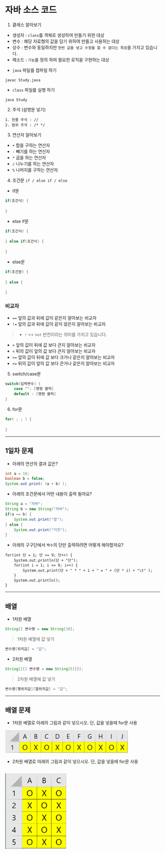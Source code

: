 # 자바 소스 코드

1. 클래스 알아보기
+ 생성자 : `class`를 객체로 생성하여 만들기 위한 대상
+ 변수 : 해당 자료형의 값을 담기 위하여 만들고 사용하는 대상
+ 상수 : 변수와 동일하지만 `한번 값을 넣고 수정을 할 수 없다는 특징`을 가지고 있습니다.
+ 메소드 : `기능`을 정의 하여 필요한 로직을 구현하는 대상
* `java` 파일를 컴파일 하기
```
javac Study.java
```
* `class` 파일를 실행 하기
```
java Study
```

2. 주석 (설명문 넣기)
```
1. 한줄 주석 : //
2. 범위 주석 : /* */
```

3. 연산자 알아보기
+ `+` 합을 구하는 연산자
+ `-` 빼기를 하는 연산자
+ `*` 곱을 하는 연산자
+ `/` 나누기를 하는 연산자
+ `%` 나머지를 구하는 연산자

4. 조건문 `if / else if / else`
+ if문
```java
if(조건식) {

}
```
+ else if문
```java
if(조건식) {

} else if(조건식) {

}
```
+ else문
```java
if(조건문) {

} else {

}
```
### 비교자 
+ `==` 앞의 값과 뒤에 값이 같은지 알아보는 비교자
+ `!=` 앞의 값과 뒤에 값이 같지 않은지 알아보는 비교자
> +  `!` << `not` 반전이라는 의미를 가지고 있습니다.
+ `>` 앞의 값이 뒤에 값 보다 큰지 알아보는 비교자
+ `<` 뒤의 값이 앞의 값 보다 큰지 알아보는 비교자
+ `>=` 앞의 값이 뒤에 값 보다 크거나 같은지 알아보는 비교자
+ `<=` 뒤의 값이 앞의 값 보다 큰거나 같은지 알아보는 비교자

5. switch/case문
```java
switch(입력변수) {
    case "": [명령 블럭]
    default : [명령 블럭]
}
```

6. for문
```java
for( ; ; ) {

}
```
---
## 1일차 문제
+ 아래의 연산의 결과 값은?
```java
int a = 10;
boolean b = false;
System.out.print( (a + b) );
```
+ 아래의 조건문에서 어떤 내용이 출력 될까요?
```java
String a = "자바";
String b = new String("자바");
if(a == b) {
    System.out.print("참");
} else {
    System.out.print("거짓");
}
```
+ 아래의 구구단에서 `짝수`의 단만 출력하려면 어떻게 해야할까요?
```
for(int 단 = 1; 단 <= 9; 단++) {
    System.out.println(단 + "단");
    for(int i = 1; i <= 9; i++) {
        System.out.print(단 + " * " + i + " = " + (단 * i) + "\t" );
    }
    System.out.println();
}
```
---
## 배열
+ 1차원 배열
```java
String[] 변수명 = new String[10];
```
> 1차원 배열에 값 넣기
```java
변수명[위치값] = "값";
```

+ 2차원 배열
```java
String[][] 변수명 = new String[5][5];
```
> 2차원 배열에 값 넣기
```java
변수명[행위치값][열위치값] = "값";
```
---
## 배열 문제
+ 1차원 배열로 아래의 그림과 같이 넣으시오. 단, 값을 넣을때 for문 사용

<img src="./images/q/1.png" width="400"></img>

+ 2차원 배열로 아래의 그림과 같이 넣으시오. 단, 값을 넣을때 for문 사용

<img src="./images/q/2.png" width="200"></img>
---

